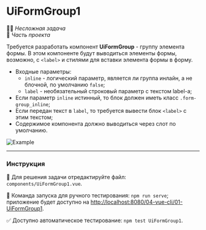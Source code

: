 # UiFormGroup1

👶🏻 _Несложная задача_\
💼 _Часть проекта_

<!--start_statement-->

Требуется разработать компонент **UiFormGroup** - группу элемента формы. В этом компоненте будут выводиться элементы
формы, возможно, с `<label>` и стилями для вставки элемента формы в форму.

- Входные параметры:
  - `inline` - логический параметр, является ли группа инлайн, а не блочной, по умолчанию `false`;
  - `label` - необязательный строковый параметр с текстом label-а;
- Если параметр `inline` истинный, то блок должен иметь класс `.form-group_inline`;
- Если передан текст в `label`, то требуется вывести блок `<label>` с этим текстом;
- Содержимое компонента должно выводиться через слот по умолчанию.

<img src="https://i.imgur.com/lOsKsfu.png" alt="Example" />
<!--end_statement-->

---

### Инструкция

📝 Для решения задачи отредактируйте файл: `components/UiFormGroup1.vue`.

🚀 Команда запуска для ручного тестирования: `npm run serve`;\
приложение будет доступно на [http://localhost:8080/04-vue-cli/01-UiFormGroup1](http://localhost:8080/04-vue-cli/01-UiFormGroup1).

✅ Доступно автоматическое тестирование: `npm test UiFormGroup1`.
